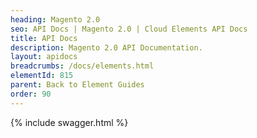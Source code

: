 ```yaml
---
heading: Magento 2.0
seo: API Docs | Magento 2.0 | Cloud Elements API Docs
title: API Docs
description: Magento 2.0 API Documentation.
layout: apidocs
breadcrumbs: /docs/elements.html
elementId: 815
parent: Back to Element Guides
order: 90
---
```


{% include swagger.html %}
